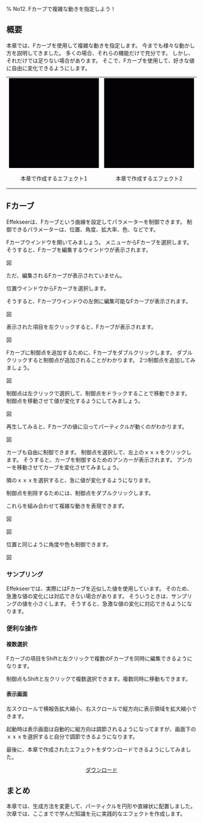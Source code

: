 ﻿% No12. Fカーブで複雑な動きを指定しよう！

<div class="main">

## 概要

本章では、Fカーブを使用して複雑な動きを指定します。
今までも様々な動かし方を説明してきました。
多くの場合、それらの機能だけで充分です。
しかし、それだけでは足りない場合があります。
そこで、Fカーブを使用して、好きな値に自由に変化できるようにします。

<div align="center">
<table>
<tr>

<td>
<div align="center">
<img src="../../img/Tutorial/08_effect1.gif">
<p>本章で作成するエフェクト1</p>
</div>
</td>

<td>
<div align="center">
<img src="../../img/Tutorial/08_effect2.gif">
<p>本章で作成するエフェクト2</p>
</div>
</td>

</tr>
</table>
</div>

## Fカーブ

Effekseerは、Fカーブという曲線を設定してパラメーターを制御できます。
制御できるパラメーターは、位置、角度、拡大率、色、などです。

Fカーブウインドウを開いてみましょう。
メニューからFカーブを選択します。そうすると、Fカーブを編集するウインドウが表示されます。

図

ただ、編集されるFカーブが表示されていません。

位置ウインドウからFカーブを選択します。

そうすると、Fカーブウインドウの左側に編集可能なFカーブが表示されます。

図

表示された項目を左クリックすると、Fカーブが表示されます。

図

Fカーブに制御点を追加するために、Fカーブをダブルクリックします。
ダブルクリックすると制御点が追加されることがわかります。
2つ制御点を追加してみましょう。

図

制御点は左クリックで選択して、制御点をドラックすることで移動できます。
制御点を移動させて値が変化するようにしてみましょう。

図

再生してみると、Fカーブの値に沿ってパーティクルが動くのがわかります。

図

カーブも自由に制御できます。
制御点を選択して、左上のｘｘｘをクリックします。
そうすると、カーブを制御するためのアンカーが表示されます。
アンカーを移動させてカーブを変化させてみましょう。

隣のｘｘｘを選択すると、急に値が変化するようになります。

制御点を削除するためには、制御点をダブルクリックします。

これらを組み合わせて複雑な動きを表現できまず。

図

図



位置と同じように角度や色も制御できます。

図

### サンプリング

Effekseerでは、実際にはFカーブを近似した値を使用しています。
そのため、急激な値の変化には対応できない場合があります。
そういうときは、サンプリングの値を小さくします。
そうすると、急激な値の変化に対応できるようになります。

### 便利な操作

#### 複数選択

Fカーブの項目をShiftと左クリックで複数のFカーブを同時に編集できるようになります。

制御点もShiftと左クリックで複数選択できます。複数同時に移動もできます。

#### 表示画面

左スクロールで横報告拡大縮小、右スクロールで縦方向に表示領域を拡大縮小できます。

起動時は表示画面は自動的に縦方向は調節されるようになってますが、画面下のｘｘｘを選択すると自分で調節できるようになります。

最後に、本章で作成されたエフェクトをダウンロードできるようにしてみました。

<div align="center">
<a href = "../../Sample/08_02_Sample.zip">ダウンロード</a>
</div>

## まとめ

本章では、生成方法を変更して、パーティクルを円形や直線状に配置しました。
次章では、ここまでで学んだ知識を元に実践的なエフェクトを作成します。

</div>
